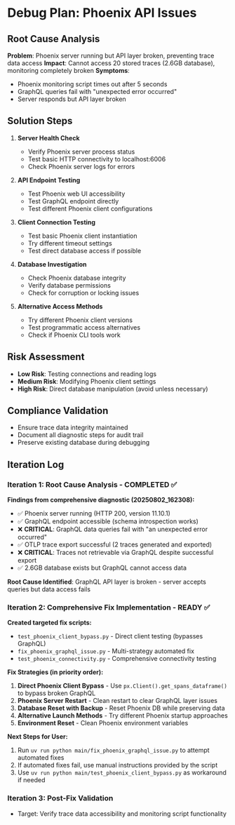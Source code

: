 # Debug Plan: Phoenix API Issues

## Root Cause Analysis
**Problem**: Phoenix server running but API layer broken, preventing trace data access
**Impact**: Cannot access 20 stored traces (2.6GB database), monitoring completely broken
**Symptoms**: 
- Phoenix monitoring script times out after 5 seconds
- GraphQL queries fail with "unexpected error occurred"
- Server responds but API layer broken

## Solution Steps
1. **Server Health Check**
   - Verify Phoenix server process status
   - Test basic HTTP connectivity to localhost:6006
   - Check Phoenix server logs for errors

2. **API Endpoint Testing**
   - Test Phoenix web UI accessibility
   - Test GraphQL endpoint directly
   - Test different Phoenix client configurations

3. **Client Connection Testing**
   - Test basic Phoenix client instantiation
   - Try different timeout settings
   - Test direct database access if possible

4. **Database Investigation**
   - Check Phoenix database integrity
   - Verify database permissions
   - Check for corruption or locking issues

5. **Alternative Access Methods**
   - Try different Phoenix client versions
   - Test programmatic access alternatives
   - Check if Phoenix CLI tools work

## Risk Assessment
- **Low Risk**: Testing connections and reading logs
- **Medium Risk**: Modifying Phoenix client settings
- **High Risk**: Direct database manipulation (avoid unless necessary)

## Compliance Validation
- Ensure trace data integrity maintained
- Document all diagnostic steps for audit trail
- Preserve existing database during debugging

## Iteration Log
### Iteration 1: Root Cause Analysis - COMPLETED ✅
**Findings from comprehensive diagnostic (20250802_162308):**
- ✅ Phoenix server running (HTTP 200, version 11.10.1)
- ✅ GraphQL endpoint accessible (schema introspection works)
- ❌ **CRITICAL**: GraphQL data queries fail with "an unexpected error occurred"
- ✅ OTLP trace export successful (2 traces generated and exported)
- ❌ **CRITICAL**: Traces not retrievable via GraphQL despite successful export
- ✅ 2.6GB database exists but GraphQL cannot access data

**Root Cause Identified**: GraphQL API layer is broken - server accepts queries but data access fails

### Iteration 2: Comprehensive Fix Implementation - READY ✅
**Created targeted fix scripts:**
- `test_phoenix_client_bypass.py` - Direct client testing (bypasses GraphQL)
- `fix_phoenix_graphql_issue.py` - Multi-strategy automated fix
- `test_phoenix_connectivity.py` - Comprehensive connectivity testing

**Fix Strategies (in priority order):**
1. **Direct Phoenix Client Bypass** - Use `px.Client().get_spans_dataframe()` to bypass broken GraphQL
2. **Phoenix Server Restart** - Clean restart to clear GraphQL layer issues
3. **Database Reset with Backup** - Reset Phoenix DB while preserving data
4. **Alternative Launch Methods** - Try different Phoenix startup approaches
5. **Environment Reset** - Clean Phoenix environment variables

**Next Steps for User:**
1. Run `uv run python main/fix_phoenix_graphql_issue.py` to attempt automated fixes
2. If automated fixes fail, use manual instructions provided by the script
3. Use `uv run python main/test_phoenix_client_bypass.py` as workaround if needed

### Iteration 3: Post-Fix Validation
- Target: Verify trace data accessibility and monitoring script functionality